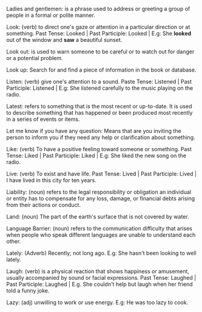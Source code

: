 Ladies and gentlemen: is a phrase used to address or greeting a group of people in a formal or polite manner.

Look: (verb) to direct one's gaze or attention in a particular direction or at something. Past Tense: Looked | Past Participle: Looked | E.g: She **looked** out of the window and **saw** a beautiful sunset.

Look out: is used to warn someone to be careful or to watch out for danger or a potential problem.

Look up: Search for and find a piece of information in the book or database. 

Listen: (verb) give one's attention to a sound. Paste Tense: Listened | Past Participle: Listened | E.g: She listened carefully to the music playing on the radio.

Latest: refers to something that is the most recent or up-to-date. It is used to describe something that has happened or been produced most recently in a series of events or items.

Let me know if you have any question: Means that are you inviting the person to inform you if they need any help or clarification about something.

Like: (verb) To have a positive feeling toward someone or something. Past Tense: Liked | Past Participle: Liked | E.g: She liked the new song on the radio. 

Live: (verb) To exist and have life. Past Tense: Lived | Past Participle: Lived | I have lived in this city for ten years. 

Liability: (noun) refers to the legal responsibility or obligation an individual or entity has to compensate for any loss, damage, or financial debts arising from their actions or conduct.

Land: (noun) The part of the earth's surface that is not covered by water.

Language Barrier: (noun) refers to the communication difficulty that arises when people who speak different languages are unable to understand each other.

Lately: (Adverb) Recently; not long ago. E.g: She hasn't been looking to well lately. 

Laugh: (verb) is a physical reaction that shows happiness or amusement, usually accompanied by sound or facial expressions. Past Tense: Laughed | Past Participle: Laughed | E.g. She couldn't help but laugh when her friend told a funny joke.

Lazy: (adj) unwilling to work or use energy. E.g: He was too lazy to cook.